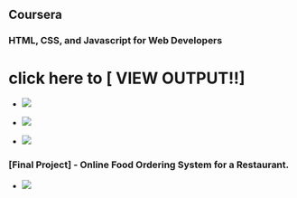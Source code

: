 ## Coursera 
### HTML, CSS, and Javascript for Web Developers





# click here to [ VIEW OUTPUT!!]
- <a href=https://polkam-vineeth.github.io/China-Bistro-Restaurant/Module-2/index.html>
   <img src=https://img.shields.io/badge/2nd-Module-brightgreen>
</a>

- <a href=https://polkam-vineeth.github.io/China-Bistro-Restaurant/Module-3/index.html>
   <img src=https://img.shields.io/badge/3rd-Module-brightgreen>
</a>

- <a href=https://polkam-vineeth.github.io/China-Bistro-Restaurant/Module-4/index.html>
   <img src=https://img.shields.io/badge/4th-Module-brightgreen>
</a>

### [Final Project] - Online Food Ordering System for a Restaurant.

- <a href=https://polkam-vineeth.github.io/China-Bistro-Restaurant/Module-5/index.html>
   <img src=https://img.shields.io/badge/5th-Module-brightgreen>
</a>

